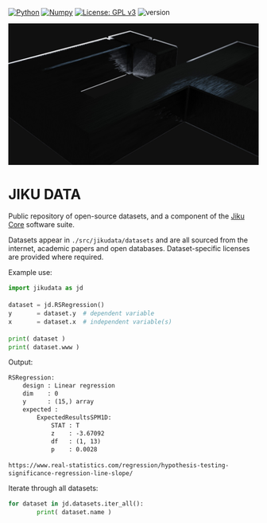 [![Python](https://img.shields.io/badge/Python-FFD43B?style=for-the-badge&logo=python&logoColor=blue)](https://www.python.org)
[![Numpy](https://img.shields.io/badge/Numpy-777BB4?style=for-the-badge&logo=numpy&logoColor=white)](https://numpy.org)
[![License: GPL v3](https://img.shields.io/badge/License-GPLv3-blue.svg)](https://www.gnu.org/licenses/gpl-3.0)
![version](https://img.shields.io/badge/version-0.1.7-blue)



<img src="https://github.com/jiku-pro/jiku-data/blob/ee4a7ccc53b7badedc14d7c93b2b40af783b4f75/jiku-core.jpg?raw=true" alt="JikuCore" width="600">

# JIKU DATA

Public repository of open-source datasets, and a component of the [Jiku Core](https://jiku-core.org) software suite.



Datasets appear in `./src/jikudata/datasets` and are all sourced from the internet, academic papers and open databases. Dataset-specific licenses are provided where required.



Example use:

```python
import jikudata as jd

dataset = jd.RSRegression()
y       = dataset.y  # dependent variable
x       = dataset.x  # independent variable(s)

print( dataset )
print( dataset.www )


```

Output:

```
RSRegression:
    design : Linear regression
    dim    : 0
    y      : (15,) array
    expected : 
        ExpectedResultsSPM1D:
            STAT : T
            z    : -3.67092
            df   : (1, 13)
            p    : 0.0028
            
https://www.real-statistics.com/regression/hypothesis-testing-significance-regression-line-slope/
```





Iterate through all datasets:

```python
for dataset in jd.datasets.iter_all():
		print( dataset.name )
```

